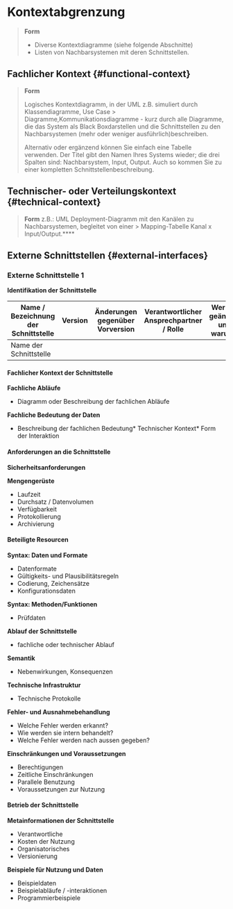 # Kontextabgrenzung

> __Form__
>
> * Diverse Kontextdiagramme (siehe folgende Abschnitte)
> * Listen von Nachbarsystemen mit deren Schnittstellen.


## Fachlicher Kontext {#functional-context}

> __Form__
>
> Logisches Kontextdiagramm, in der UML z.B. simuliert durch Klassendiagramme, Use Case > Diagramme,Kommunikationsdiagramme - kurz durch alle Diagramme, die das System als Black Boxdarstellen und die Schnittstellen zu den Nachbarsystemen (mehr oder weniger ausführlich)beschreiben.
>
> Alternativ oder ergänzend können Sie einfach eine Tabelle verwenden. Der Titel gibt den Namen Ihres Systems wieder; die drei Spalten sind: Nachbarsystem, Input, Output. Auch so kommen Sie zu einer kompletten Schnittstellenbeschreibung.

## Technischer- oder Verteilungskontext {#technical-context}

> __Form__
> z.B.: UML Deployment-Diagramm mit den Kanälen zu Nachbarsystemen, begleitet von einer > Mapping-Tabelle Kanal x Input/Output.****

## Externe Schnittstellen {#external-interfaces}

### Externe Schnittstelle 1

__Identifikation der Schnittstelle__

| Name / Bezeichnung der Schnittstelle | Version | Änderungen gegenüber Vorversion | Verantwortlicher Ansprechpartner / Rolle | Wer hat geändert und warum? |
| ------------------------------------ | ------- | ------------------------------- |---------------|-----------------------------|
| Name der Schnittstelle | | | | |

#### Fachlicher Kontext der Schnittstelle

__Fachliche Abläufe__

* Diagramm oder Beschreibung der fachlichen Abläufe

__Fachliche Bedeutung der Daten__
* Beschreibung der fachlichen Bedeutung* Technischer Kontext* Form der Interaktion

#### Anforderungen an die Schnittstelle

__Sicherheitsanforderungen__

__Mengengerüste__
* Laufzeit
* Durchsatz / Datenvolumen
* Verfügbarkeit
* Protokollierung
* Archivierung

#### Beteiligte Resourcen

__Syntax: Daten und Formate__
* Datenformate
* Gültigkeits- und Plausibilitätsregeln
* Codierung, Zeichensätze
* Konfigurationsdaten

__Syntax: Methoden/Funktionen__
* Prüfdaten

__Ablauf der Schnittstelle__
* fachliche oder technischer Ablauf

__Semantik__
* Nebenwirkungen, Konsequenzen

__Technische Infrastruktur__
* Technische Protokolle

__Fehler- und Ausnahmebehandlung__
* Welche Fehler werden erkannt?
* Wie werden sie intern behandelt?
* Welche Fehler werden nach aussen gegeben?

__Einschränkungen und Voraussetzungen__
* Berechtigungen
* Zeitliche Einschränkungen
* Parallele Benutzung
* Voraussetzungen zur Nutzung

#### Betrieb der Schnittstelle

__Metainformationen der Schnittstelle__
* Verantwortliche
* Kosten der Nutzung
* Organisatorisches
* Versionierung

__Beispiele für Nutzung und Daten__
* Beispieldaten
* Beispielabläufe / -interaktionen
* Programmierbeispiele
